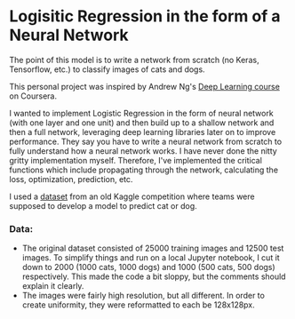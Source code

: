 # Logisitic Regression in the form of a Neural Network

The point of this model is to write a network from scratch (no Keras, Tensorflow, etc.) to classify images of cats and dogs.

This personal project was inspired by Andrew Ng's [Deep Learning course](https://www.coursera.org/specializations/deep-learning) on Coursera.

I wanted to implement Logistic Regression in the form of neural network (with one layer and one unit) and then build up to a shallow network and then a full network, leveraging deep learning libraries later on to improve performance. They say you have to write a neural network from scratch to fully understand how a neural network works. I have never done the nitty gritty implementation myself. Therefore, I've implemented the critical functions which include propagating through the network, calculating the loss, optimization, prediction, etc. 

I used a [dataset](https://www.kaggle.com/c/dogs-vs-cats-redux-kernels-edition/data) from an old Kaggle competition where teams were supposed to develop a model to predict cat or dog. 

### Data:
* The original dataset consisted of 25000 training images and 12500 test images. To simplify things and run on a local Jupyter notebook, I cut it down to 2000 (1000 cats, 1000 dogs) and 1000 (500 cats, 500 dogs) respectively. This made the code a bit sloppy, but the comments should explain it clearly. 
* The images were fairly high resolution, but all different. In order to create uniformity, they were reformatted to each be 128x128px. 
